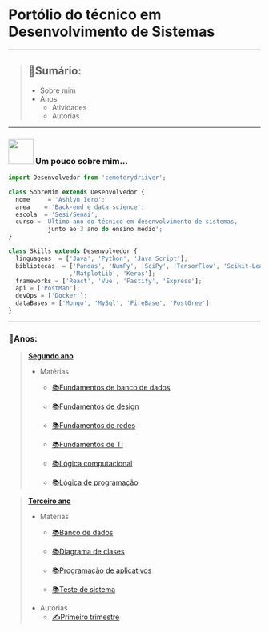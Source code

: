 
# Portólio do técnico em Desenvolvimento de Sistemas
---

> ## __📂Sumário:__
> - Sobre mim
> - Anos
>   - Atividades
>   - Autorias
---
### <img src="https://media.giphy.com/media/VgCDAzcKvsR6OM0uWg/giphy.gif" width="50"> **Um pouco sobre mim...**
```js
import Desenvolvedor from 'cemeterydriiver';

class SobreMim extends Desenvolvedor {
  nome     = 'Ashlyn Iero';
  area    = 'Back-end e data science';
  escola  = 'Sesi/Senai';
  curso = 'Último ano do técnico em desenvolvimento de sistemas,
           junto ao 3 ano do ensino médio';
}

class Skills extends Desenvolvedor {
  linguagens  = ['Java', 'Python', 'Java Script'];
  bibliotecas  = ['Pandas', 'NumPy', 'SciPy', 'TensorFlow', 'Scikit-Learn'
                 ,'MatplotLib', 'Keras'];
  frameworks = ['React', 'Vue', 'Fastify', 'Express'];
  api = ['PostMan'];
  devOps = ['Docker'];
  dataBases = ['Mongo', 'MySql', 'FireBase', 'PostGree'];
}
```


---


### __📝Anos:__ 
>__[Segundo ano](https://github.com/cemeterydriiver/portfolioDS/tree/main/2Ano)__
>- Matérias
>   - [📚Fundamentos de banco de dados](https://github.com/cemeterydriiver/portfolioDS/tree/main/2Ano/fundamentoBancoDeDados)
>
>   - [📚Fundamentos de design](https://github.com/cemeterydriiver/portfolioDS/tree/main/2Ano/fundamentosDeDesign)
>
>   - [📚Fundamentos de redes](https://github.com/cemeterydriiver/portfolioDS/tree/main/2Ano/fundamentosDeRede)
>
>   - [📚Fundamentos de TI](https://github.com/cemeterydriiver/portfolioDS/tree/main/2Ano/fundamentosDeTI)
>
>   - [📚Lógica computacional](https://github.com/cemeterydriiver/portfolioDS/tree/main/2Ano/logicaComputacional)
>
>   - [📚Lógica de programação](https://github.com/cemeterydriiver/portfolioDS/tree/main/2Ano/logicaDeProgramacao)    

>__[Terceiro ano](https://github.com/cemeterydriiver/portfolioDS/tree/main/3Ano)__
> - Matérias
>   - [📚Banco de dados](https://github.com/cemeterydriiver/portfolioDS/tree/main/3Ano/bancoDeDados)
>
>   - [📚Diagrama de clases](https://github.com/cemeterydriiver/portfolioDS/tree/main/3Ano/diagramaClasses)
>
>   - [📚Programação de aplicativos](https://github.com/cemeterydriiver/portfolioDS/tree/main/3Ano/progDeApp)
>
>   - [📚Teste de sistema](https://github.com/cemeterydriiver/portfolioDS/tree/main/3Ano/testeDeSistema)       
> - Autorias
>   - [✍️Primeiro trimestre](https://github.com/cemeterydriiver/portfolioDS/tree/main/3Ano/autorias/1Trimestre)
